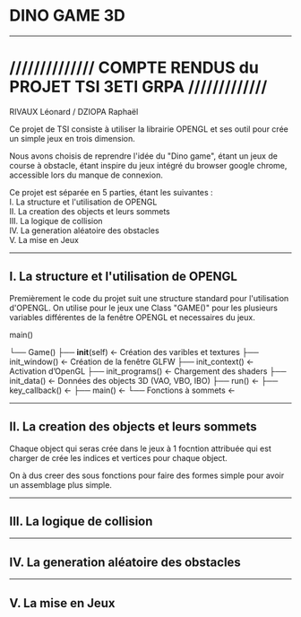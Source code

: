 # DINO GAME 3D
_____________________________________________________

# ////////////// COMPTE RENDUS du PROJET TSI 3ETI GRPA /////////////

RIVAUX Léonard / DZIOPA Raphaël

Ce projet de TSI consiste à utiliser la librairie OPENGL
et ses outil pour crée un simple jeux en trois dimension.

Nous avons choisis de reprendre l'idée du "Dino game", étant un 
jeux de course à obstacle, étant inspire du jeux intégré du browser
google chrome, accessible lors du manque de connexion.


Ce projet est séparée en 5 parties, étant les suivantes :\
I. La structure et l'utilisation de OPENGL\
II. La creation des objects et leurs sommets\
III. La logique de collision\
IV. La generation aléatoire des obstacles\
V. La mise en Jeux

_____________________________________________________
## I. La structure et l'utilisation de OPENGL

Premièrement le code du projet suit une structure standard pour l'utilisation d'OPENGL.
On utilise pour le jeux une Class "GAME()" pour les plusieurs variables différentes de 
la fenêtre OPENGL et necessaires du jeux.

main()

└── Game()
 	├── __init__(self)		← Création des varibles et textures	
     	├── init_window()		← Création de la fenêtre GLFW
     	├── init_context()     		← Activation d’OpenGL
     	├── init_programs()    		← Chargement des shaders
     	├── init_data()        		← Données des objects 3D (VAO, VBO, IBO) 
     	├── run()			← 
     	├── key_callback()		← 
     	├── main()			← 
	└── Fonctions à sommets		← 



_____________________________________________________
## II. La creation des objects et leurs sommets

Chaque object qui seras crée dans le jeux à 1 focntion attribuée qui est charger 
de crée les indices et vertices pour chaque object.

On à dus creer des sous fonctions pour faire des formes simple pour avoir un 
assemblage plus simple.
_____________________________________________________
## III. La logique de collision

_____________________________________________________
## IV. La generation aléatoire des obstacles

_____________________________________________________
## V. La mise en Jeux
